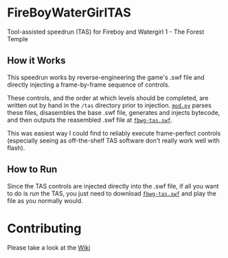# FireBoyWaterGirlTAS
Tool-assisted speedrun (TAS) for Fireboy and Watergirl 1 - The Forest Temple

## How it Works
This speedrun works by reverse-engineering the game's .swf file and directly injecting a frame-by-frame sequence of controls.

These controls, and the order at which levels should be completed, are written out by hand in the `/tas` directory prior to injection. [`mod.py`](mod.py) parses these files, disasembles the base .swf file, generates and injects bytecode, and then outputs the reasembled .swf file at [`fbwg-tas.swf`](swf/fbwg-tas.swf).

This was easiest way I could find to reliably execute frame-perfect controls (especially seeing as off-the-shelf TAS software don't really work well with flash).

## How to Run
Since the TAS controls are injected directly into the .swf file, if all you want to do is _run_ the TAS, you just need to download [`fbwg-tas.swf`](swf/fbwg-tas.swf) and play the file as you normally would.

# Contributing
Please take a look at the [Wiki](https://github.com/pixelzery/FireBoyWaterGirlTAS/wiki#contributing)
